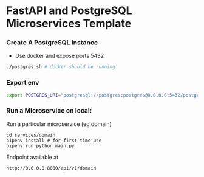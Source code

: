 # FastAPI and PostgreSQL Microservices Template

### Create A PostgreSQL Instance

- Use docker and expose ports 5432

```bash
./postgres.sh # docker should be running
```

### Export env

```bash
export POSTGRES_URI="postgresql://postgres:postgres@0.0.0.0:5432/postgres"
```

### Run a Microservice on local:

Run a particular microservice (eg domain)

```
cd services/domain
pipenv install # for first time use
pipenv run python main.py
```

Endpoint available at

`http://0.0.0.0:8000/api/v1/domain`
